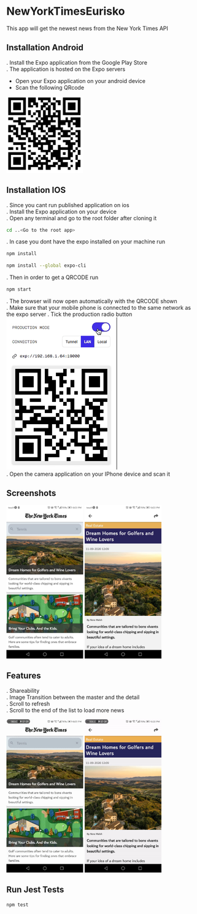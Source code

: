 # NewYorkTimesEurisko

This app will get the newest news from the New York Times API

## Installation Android

. Install the Expo application from the Google Play Store  
. The application is hosted on the Expo servers
   - Open your Expo application on your android device
   - Scan the following QRcode  
   <img src="demo/img/appQRCODE_1.png" alt="drawing"  height="200"/>  
   
## Installation IOS
 . Since you cant run published application on ios  
 . Install the Expo application on your device  
 . Open any terminal and go to the root folder after cloning it  

```bash
cd ..<Go to the root app>
```
. In case you dont have the expo installed on your machine run
```bash
npm install 
```
```bash
npm install --global expo-cli
```
. Then in order to get a QRCODE run
```bash
npm start
```
. The browser will now open automatically with the QRCODE shown  
. Make sure that your mobile phone is connected to the same network as the expo server
. Tick the production radio button  
![Tick the production radio button ](demo/gifs/productionSelected.gif)    
. Open the camera application on your IPhone device and scan it  

## Screenshots
<div style="display:inline-block;">
<img src="demo/img/screenshot2.jpeg" alt="drawing"  height="400"/> 
<img src="demo/img/screenshot1.jpeg" alt="drawing"  height="400"/>
<div>
   
## Features 
 . Shareability  
 . Image Transition between the master and the detail  
 . Scroll to refresh  
 . Scroll to the end of the list to load more news  
  
<img src="demo/gifs/imageTransition.gif" alt="drawing"  height="400"/>
<img src="demo/gifs/shareability.gif" alt="drawing"  height="400"/>
  
## Run Jest Tests

```bash
npm test
```
 
 
